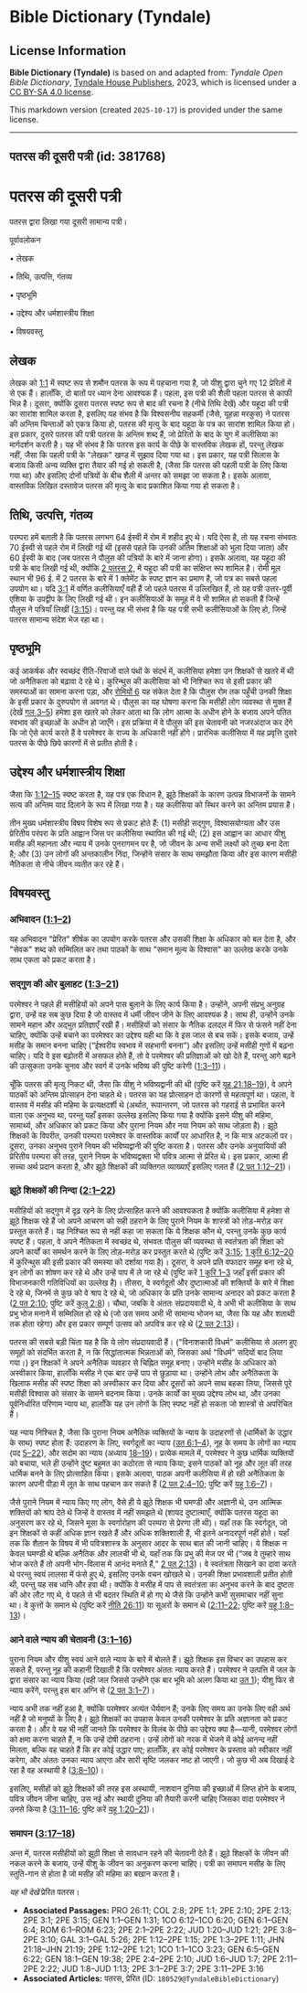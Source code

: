 # Bible Dictionary (Tyndale)

## License Information

**Bible Dictionary (Tyndale)** is based on and adapted from: _Tyndale Open Bible Dictionary_, [Tyndale House Publishers](https://tyndaleopenresources.com/), 2023, which is licensed under a [CC BY-SA 4.0 license](https://creativecommons.org/licenses/by-sa/4.0/legalcode.en).

This markdown version (created `2025-10-17`) is provided under the same license.



--------------------------------

## पतरस की दूसरी पत्री (id: 381768)

पतरस की दूसरी पत्री
===================

पतरस द्वारा लिखा गया दूसरी सामान्य पत्री।

पूर्वावलोकन

• लेखक

• तिथि, उत्पत्ति, गंतव्य

• पृष्ठभूमि

• उद्देश्य और धर्मशास्त्रीय शिक्षा

• विषयवस्तु

लेखक
----

लेखक को [1:1](https://ref.ly/2Pet1:1) में स्पष्ट रूप से शमौन पतरस के रूप में पहचाना गया है, जो यीशु द्वारा चुने गए 12 प्रेरितों में से एक हैं। हालाँकि, दो बातों पर ध्यान देना आवश्यक हैं। पहला, इस पत्री की शैली पहला पतरस से काफी भिन्न है। दूसरा, क्योंकि दूसरा पतरस स्पष्ट रूप से बाद की रचना है (नीचे तिथि देखें) और यहूदा की पत्री का सारांश शामिल करता है, इसलिए यह संभव है कि विश्वसनीय सहकर्मी (जैसे, यूहन्ना मरकुस) ने पतरस की अन्तिम चिन्ताओं को एकत्र किया हो, पतरस की मृत्यु के बाद यहूदा के पत्र का सारांश शामिल किया हो। इस प्रकार, दुसरे पतरस की पत्री पतरस के अन्तिम शब्द हैं, जो प्रेरितों के बाद के युग में कलीसिया का मार्गदर्शन करती है। यह भी संभव है कि पतरस इस कार्य के पीछे के वास्तविक लेखक हों, परन्तु लेखक नहीं, जैसा कि पहली पत्री के "लेखक" खण्ड में सुझाव दिया गया था। इस प्रकार, यह पत्री सिलास के बजाय किसी अन्य व्यक्ति द्वारा तैयार की गई हो सकती है, (जैसा कि पतरस की पहली पत्री के लिए किया गया था) और इसलिए दोनों पत्रियों के बीच शैली में अन्तर को समझा जा सकता है। इसके अलावा, वास्तविक लिखित दस्तावेज पतरस की मृत्यु के बाद प्रकाशित किया गया हो सकता है।

तिथि, उत्पत्ति, गंतव्य
----------------------

परम्परा हमें बताती है कि पतरस लगभग 64 ईस्वी में रोम में शहीद हुए थे। यदि ऐसा है, तो यह रचना संभवतः 70 ईस्वी से पहले रोम में लिखी गई थी (इससे पहले कि उनकी अंतिम शिक्षाओं को भुला दिया जाता) और 60 ईस्वी के बाद (जब पतरस ने पौलुस की पत्रियों के बारे में जाना होगा)। इसके अलावा, यह यहूदा की पत्री के बाद लिखी गई थी, क्योंकि [2 पतरस 2,](https://ref.ly/2Pet2:1-2Pet2:22) में यहूदा की पत्री का संक्षिप्त रूप शामिल है। रोमी मूल स्थान भी 96 ई. में 2 पतरस के बारे में 1 क्लेमेंट के स्पष्ट ज्ञान का प्रमाण है, जो पत्र का सबसे पहला उपयोग था। यदि [3:1](https://ref.ly/2Pet3:1) में वर्णित कलीसियाएँ वही हैं जो पहले पतरस में उल्लिखित हैं, तो यह पत्री उत्तर\-पूर्वी एशिया के उपद्वीप के लिए लिखी गई थी। इन कलीसियाओं के समूह में वे भी शामिल हो सकती हैं जिन्हें पौलुस ने पत्रियाँ लिखीं ([3:15](https://ref.ly/2Pet3:15))। परन्तु यह भी संभव है कि यह पत्री सभी कलीसियाओं के लिए हो, जिन्हें पतरस सामान्य संदेश भेज रहा था।

पृष्ठभूमि
---------

कई आकर्षक और स्वच्छंद रीति\-रिवाजों वाले पंथों के संदर्भ में, कलीसिया हमेशा उन शिक्षकों से खतरे में थी जो अनैतिकता को बढ़ावा दे रहे थे। कुरिन्थुस की कलीसिया को भी निश्चित रूप से इसी प्रकार की समस्याओं का सामना करना पड़ा, और [रोमियों 6](https://ref.ly/Rom6:1-Rom6:23) यह संकेत देता है कि पौलुस रोम तक पहुँची उनकी शिक्षा के इसी प्रकार के दुरुपयोग से अवगत थे। पौलुस का यह घोषणा करना कि मसीही लोग व्यवस्था से मुक्त हैं (देखें [गल 3–5](https://ref.ly/Gal3:1-Gal5:26)) हमेशा इस खतरे को लेकर आता था कि लोग आत्मा के अधीन होने के बजाय अपने पतित स्वभाव की इच्छाओं के अधीन हो जाएँगे। इस प्रक्रिया में वे पौलुस की इस चेतावनी को नजरअंदाज कर देंगे कि जो ऐसे कार्य करते हैं वे परमेश्वर के राज्य के अधिकारी नहीं होंगे। प्रारंभिक कलीसिया में यह प्रवृत्ति दुसरे पतरस के पीछे छिपे कारणों में से प्रतीत होती है।

उद्देश्य और धर्मशास्त्रीय शिक्षा
--------------------------------

जैसा कि [1:12–15](https://ref.ly/2Pet1:12-2Pet1:15) स्पष्ट करता है, यह पत्र एक विधान है, झूठे शिक्षकों के कारण उत्पन्न विभाजनों के सामने सत्य की अन्तिम याद दिलाने के रूप में लिखा गया है। यह कलीसिया को स्थिर करने का अन्तिम प्रयास है।

तीन मुख्य धर्मशास्त्रीय विषय विशेष रूप से प्रकट होते हैं: (1\) मसीही सद्गुण, विश्वासयोग्यता और उस प्रेरितीय परंपरा के प्रति आह्वान जिस पर कलीसिया स्थापित की गई थी; (2\) इस आह्वान का आधार यीशु मसीह की महानता और न्याय में उनके पुनरागमन पर है, जो जीवन के अन्य सभी लक्ष्यों को तुच्छ बना देता है; और (3\) उन लोगों की अन्तकालीन निंदा, जिन्होंने संसार के साथ समझौता किया और इस कारण मसीही नैतिकता से नीचे जीवन व्यतीत कर रहे हैं। 

विषयवस्तु
---------

### अभिवादन ([1:1–2](https://ref.ly/2Pet1:1-2Pet1:2))

यह अभिवादन "प्रेरित" शीर्षक का उपयोग करके पतरस और उसकी शिक्षा के अधिकार को बल देता है, और "सेवक" शब्द को सम्मिलित कर तथा पाठकों के साथ "समान मूल्य के विश्वास" का उल्लेख करके उनके साथ एकता को प्रकट करता है।

### सद्गुण की ओर बुलाहट ([1:3–21](https://ref.ly/2Pet1:3-2Pet1:21))

परमेश्वर ने पहले ही मसीहियों को अपने पास बुलाने के लिए कार्य किया है। उन्होंने, अपनी संप्रभु अनुग्रह द्वारा, उन्हें वह सब कुछ दिया है जो वास्तव में धर्मी जीवन जीने के लिए आवश्यक है। साथ ही, उन्होंने उनके सामने महान और अद्भुत प्रतिज्ञाएँ रखी हैं। मसीहियों को संसार के नैतिक दलदल में फिर से फंसने नहीं देना चाहिए, क्योंकि उन्हें बचाने का परमेश्वर का उद्देश्य यही था कि वे इस जाल से बच सकें। इसके बजाय, उन्हें मसीह के समान बनना चाहिए (“ईश्वरीय स्वभाव में सहभागी बनना”) और इसलिए उन्हें मसीही गुणों में बढ़ना चाहिए। यदि वे इस बढ़ोतरी में असफल होते हैं, तो वे परमेश्वर की प्रतिज्ञाओं को खो देते हैं, परन्तु आगे बढ़ने की उत्सुकता उनके चुनाव और स्वर्ग में उनके भविष्य की पुष्टि करेगी ([1:3–11](https://ref.ly/2Pet1:3-2Pet1:11))।

चूँकि पतरस की मृत्यु निकट थी, जैसा कि यीशु ने भविष्यद्वानी की थी (पुष्टि करें [यूह 21:18–19](https://ref.ly/John21:18-John21:19)), वे अपने पाठकों को अन्तिम प्रोत्साहन देना चाहते थे। पतरस का यह प्रोत्साहन दो कारणों से महत्वपूर्ण था। पहला, वे वास्तव में मसीह की महिमा के प्रत्यक्षदर्शी थे (अर्थात, रूपान्तरण, जो पतरस को गहराई से प्रभावित करने वाला एक अनुभव था, परन्तु यहाँ इसका उल्लेख इसलिए किया गया है क्योंकि इसने यीशु की महिमा, सामार्थ्य, और अधिकार को प्रकट किया और पुराना नियम और नया नियम को साथ जोड़ता है)। झूठे शिक्षकों के विपरीत, उनकी परम्परा परमेश्वर के वास्तविक कार्यों पर आधारित है, न कि मात्र अटकलों पर। दूसरा, उनका अनुभव पुराने नियम की भविष्यद्वानी की पुष्टि करता है। पतरस और उनके अनुयायियों की प्रेरितीय परम्परा की तरह, पुराने नियम के भविष्यद्वक्ता भी पवित्र आत्मा से प्रेरित थे। इस प्रकार, आत्मा ही सच्चा अर्थ प्रदान करता है, और झूठे शिक्षकों की व्यक्तिगत व्याख्याएँ इसलिए गलत हैं ([2 पत 1:12–21](https://ref.ly/2Pet1:12-2Pet1:21))।

### झूठे शिक्षकों की निन्दा ([2:1–22](https://ref.ly/2Pet2:1-2Pet2:22))

मसीहियों को सद्गुण में दृढ़ रहने के लिए प्रोत्साहित करने की आवश्यकता है क्योंकि कलीसिया में हमेशा से झूठे शिक्षक रहे हैं जो अपने आचरण को सही ठहराने के लिए पुराने नियम के शास्त्रों को तोड़\-मरोड़ कर प्रस्तुत करते हैं। यह निश्चित रूप से नहीं कहा जा सकता कि ये शिक्षक कौन थे, परन्तु उनके कुछ कार्य स्पष्ट हैं। पहला, वे अपने नैतिकता में स्वच्छंद थे, संभवतः पौलुस की व्यवस्था से स्वतंत्रता की शिक्षा को अपने कार्यों का समर्थन करने के लिए तोड़\-मरोड़ कर प्रस्तुत करते थे (पुष्टि करें [3:15](https://ref.ly/2Pet3:15); [1 कुरि 6:12–20](https://ref.ly/1Cor6:12-1Cor6:20) में कुरिन्थुस की इसी प्रकार की समस्या को दर्शाया गया है)। दूसरा, वे अपने प्रति वफादार समूह बना रहे थे, इन लोगों का शोषण कर रहे थे और उन्हें पाप में ले जा रहे थे (पुष्टि करें [1 कुरि 1–3](https://ref.ly/1Cor1:1-1Cor3:23) जहाँ इसी प्रकार की विभाजनकारी गतिविधियों का उल्लेख है)। तीसरा, वे स्वर्गदूतों और दुष्टात्माओं की शक्तियों के बारे में शिक्षा दे रहे थे, जिनमें से कुछ को वे श्राप दे रहे थे, जो अधिकार के प्रति उनके सामान्य अनादर को प्रकट करता है ([2 पत 2:10](https://ref.ly/2Pet2:10); पुष्टि करें [कुलु 2:8](https://ref.ly/Col2:8))। चौथा, जबकि वे अंततः संप्रदायवादी थे, वे अभी भी कलीसिया के साथ प्रभु भोज मनाने में सम्मिलित हो रहे थे (जो उस समय अभी भी सामान्य भोजन था, जैसा कि यह और शताब्दी तक होता रहेगा) और इस प्रकार सम्पूर्ण उत्सव को अपवित्र कर रहे थे ([2 पत 2:13](https://ref.ly/2Pet2:13))।

पतरस की सबसे बड़ी चिंता यह है कि ये लोग संप्रदायवादी हैं। ("विनाशकारी विधर्म" कलीसिया से अलग हुए समूहों को संदर्भित करता है, न कि सिद्धांतात्मक भिन्नताओं को, जिसका अर्थ "विधर्म" सदियों बाद लिया गया।) इन शिक्षकों ने अपने अनैतिक व्यवहार से चिह्नित समूह बनाए। उन्होंने मसीह के अधिकार को अस्वीकार किया, हालाँकि मसीह ने एक बार उन्हें पाप से छुड़ाया था। उन्होंने लोभ और अनैतिकता के खिलाफ मसीह की स्पष्ट शिक्षा को अस्वीकार कर दिया और दूसरों को अपने साथ बहका लिया, जिससे पूरे मसीही विश्वास को संसार के सामने बदनाम किया। उनके कार्यों का मुख्य उद्देश्य लोभ था, और उनका पूर्वनिर्धारित परिणाम न्याय था, हालाँकि यह उन लोगों के लिए स्पष्ट नहीं हो सकता जो शास्त्रों से अपरिचित हैं।

यह न्याय निश्चित है, जैसा कि पुराना नियम अनैतिक व्यक्तियों के न्याय के उदाहरणों से (धार्मिकों के उद्धार के साथ) स्पष्ट होता हैं: उदाहरण के लिए, स्वर्गदूतों का न्याय ([उत 6:1–4](https://ref.ly/Gen6:1-Gen6:4)), नूह के समय के लोगों का न्याय (पद [5–22](https://ref.ly/Gen6:5-Gen6:22)), और सदोम का न्याय (अध्याय [18–19](https://ref.ly/Gen18:1-Gen19:38))। प्रत्येक मामले में, परमेश्वर ने कुछ धार्मिक व्यक्तियों को बचाया, भले ही उन्होंने दुष्ट बहुमत का कठोरता से न्याय किया; इसने पाठकों को नूह और लूत की तरह धार्मिक बनने के लिए प्रोत्साहित किया। इसके अलावा, पाठक अपनी कलीसिया में हो रही अनैतिकता के कारण अपनी पीड़ा में लूत के साथ पहचान कर सकते हैं ([2 पत 2:4–10](https://ref.ly/2Pet2:4-2Pet2:10); पुष्टि करें [यहू 1:6–7](https://ref.ly/Jude1:6-Jude1:7))।

जैसे पुराने नियम में न्याय किए गए लोग, वैसे ही ये झूठे शिक्षक भी घमण्डी और अज्ञानी थे, उन आत्मिक शक्तियों को श्राप देते थे जिन्हें वे वास्तव में नहीं समझते थे (शायद दुष्टात्माएँ, क्योंकि पतरस यहूदा का अनुसरण कर रहे थे, जिसने मूसा के स्वर्गारोहण की परम्परा से प्रेरणा ली थी)। यहाँ तक कि स्वर्गदूत, जो इन शिक्षकों से कहीं अधिक ज्ञान रखते हैं और अधिक शक्तिशाली हैं, भी इतने अनादरपूर्ण नहीं होते। यहाँ तक कि शैतान के विषय में भी पवित्रशास्त्र के अनुसार आदर के साथ बात की जानी चाहिए। ये शिक्षक न केवल घमण्डी थे बल्कि अनैतिक और लालची भी थे, यहाँ तक कि प्रभु की मेज पर भी (“जब वे तुम्हारे साथ भोज करते हैं तो अपनी भोग\-विलास में आनंद मनाते हैं,” [2 पत 2:13](https://ref.ly/2Pet2:13))। वे स्वतंत्रता सिखाने का दावा करते थे परन्तु स्वयं लालसा में फंसे हुए थे, इसलिए उनके वचन खोखले थे। उनकी शिक्षा प्रभावशाली प्रतीत होती थी, परन्तु यह सब ध्वनि और हवा थी। क्योंकि वे मसीह में पाप से स्वतंत्रता का अनुभव करने के बाद दुष्टता की ओर लौट गए थे, वे पहले से भी बदतर स्थिति में हो गए थे जैसे कि उन्होंने कभी सुसमाचार नहीं सुना था। वे कुत्तों के समान थे (पुष्टि करें [नीति 26:11](https://ref.ly/Prov26:11)) या सूअरों के समान थे ([2:11–22](https://ref.ly/2Pet2:11-2Pet2:22); पुष्टि करें [यहू 1:8–13](https://ref.ly/Jude1:8-Jude1:13))।

### आने वाले न्याय की चेतावनी ([3:1–16](https://ref.ly/2Pet3:1-2Pet3:16))

पुराना नियम और यीशु स्वयं आने वाले न्याय के बारे में बोलते हैं। झूठे शिक्षक इस विचार का उपहास कर सकते हैं, परन्तु नूह की कहानी दिखाती है कि परमेश्वर अंततः न्याय करते हैं। परमेश्वर ने उत्पत्ति में जल के द्वारा संसार का न्याय किया (वही जल जिससे उन्होंने एक बार भूमि को अलग किया था [उत 1](https://ref.ly/Gen1:1-Gen1:31)); यीशु फिर से न्याय करेंगे, परन्तु इस बार अग्नि से ([2 पत 3:1–7](https://ref.ly/2Pet3:1-2Pet3:7))।

न्याय अभी तक नहीं हुआ है, क्योंकि परमेश्वर अत्यंत धैर्यवान हैं; उनके लिए समय का उनके लिए वही अर्थ नहीं है जो मनुष्यों के लिए है। झूठे शिक्षकों का उपहास केवल उनकी परमेश्वर के प्रति अज्ञानता को प्रकट करता है। और वे यह भी नहीं जानते कि परमेश्वर के विलंब के पीछे का उद्देश्य क्या है—यानी, परमेश्वर लोगों को क्षमा करना चाहते हैं, न कि उन्हें दोषी ठहराना। उन्हें लोगों को नरक में भेजने में कोई आनन्द नहीं मिलता, बल्कि वह चाहते हैं कि हर कोई उद्धार पाए; हालाँकि, हर कोई परमेश्वर के प्रस्ताव को स्वीकार नहीं करेगा, और अंततः उनका न्याय आएगा और सारी सृष्टि जलकर नष्ट हो जाएगी। जो कुछ भी अब दिखाई दे रहा है वह अस्थायी है ([3:8–10](https://ref.ly/2Pet3:8-2Pet3:10))।

इसलिए, मसीहों को झूठे शिक्षकों की तरह इस अस्थायी, नाशवान दुनिया की इच्छाओं में लिप्त होने के बजाय, पवित्र जीवन जीना चाहिए, उस नई और स्थायी दुनिया की तैयारी करनी चाहिए जिसका वादा परमेश्वर ने उनसे किया है ([3:11–16](https://ref.ly/2Pet3:11-2Pet3:16); पुष्टि करें [यहू 1:20–21](https://ref.ly/Jude1:20-Jude1:21))।

### समापन ([3:17–18](https://ref.ly/2Pet3:17-2Pet3:18))

अन्त में, पतरस मसीहीयों को झूठी शिक्षा से सावधान रहने की चेतावनी देते हैं। झूठे शिक्षकों के जीवन की नकल करने के बजाय, उन्हें यीशु के जीवन का अनुकरण करना चाहिए। पत्री का समापन मसीह के लिए स्तुति\-गान से होता है जो मसीह की महिमा का बखान करता है।

*यह भी देखें* प्रेरित पतरस। 

* **Associated Passages:** PRO 26:11; COL 2:8; 2PE 1:1; 2PE 2:10; 2PE 2:13; 2PE 3:1; 2PE 3:15; GEN 1:1–GEN 1:31; 1CO 6:12–1CO 6:20; GEN 6:1–GEN 6:4; ROM 6:1–ROM 6:23; 2PE 2:1–2PE 2:22; JUD 1:20–JUD 1:21; 2PE 3:8–2PE 3:10; GAL 3:1–GAL 5:26; 2PE 1:12–2PE 1:15; 2PE 1:3–2PE 1:11; JHN 21:18–JHN 21:19; 2PE 1:12–2PE 1:21; 1CO 1:1–1CO 3:23; GEN 6:5–GEN 6:22; GEN 18:1–GEN 19:38; 2PE 2:4–2PE 2:10; JUD 1:6–JUD 1:7; 2PE 2:11–2PE 2:22; JUD 1:8–JUD 1:13; 2PE 3:1–2PE 3:7; 2PE 3:11–2PE 3:16
* **Associated Articles:** पतरस, प्रेरित (ID: `180529@TyndaleBibleDictionary`)


